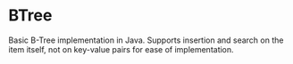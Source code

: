 # BTree
Basic B-Tree implementation in Java. Supports insertion and search on the item itself, not on key-value pairs for ease of implementation.
